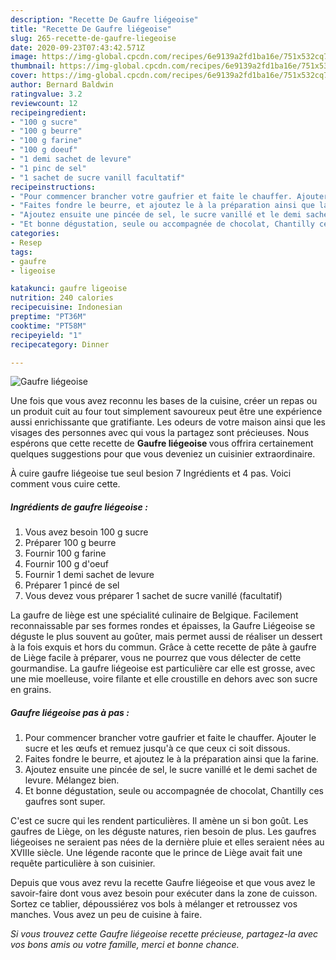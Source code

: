 ```yaml
---
description: "Recette De Gaufre liégeoise"
title: "Recette De Gaufre liégeoise"
slug: 265-recette-de-gaufre-liegeoise
date: 2020-09-23T07:43:42.571Z
image: https://img-global.cpcdn.com/recipes/6e9139a2fd1ba16e/751x532cq70/gaufre-liegeoise-photo-principale-de-la-recette.jpg
thumbnail: https://img-global.cpcdn.com/recipes/6e9139a2fd1ba16e/751x532cq70/gaufre-liegeoise-photo-principale-de-la-recette.jpg
cover: https://img-global.cpcdn.com/recipes/6e9139a2fd1ba16e/751x532cq70/gaufre-liegeoise-photo-principale-de-la-recette.jpg
author: Bernard Baldwin
ratingvalue: 3.2
reviewcount: 12
recipeingredient:
- "100 g sucre"
- "100 g beurre"
- "100 g farine"
- "100 g doeuf"
- "1 demi sachet de levure"
- "1 pinc de sel"
- "1 sachet de sucre vanill facultatif"
recipeinstructions:
- "Pour commencer brancher votre gaufrier et faite le chauffer. Ajouter le sucre et les œufs et remuez jusqu&#39;à ce que ceux ci soit dissous."
- "Faites fondre le beurre, et ajoutez le à la préparation ainsi que la farine."
- "Ajoutez ensuite une pincée de sel, le sucre vanillé et le demi sachet de levure. Mélangez bien."
- "Et bonne dégustation, seule ou accompagnée de chocolat, Chantilly ces gaufres sont super."
categories:
- Resep
tags:
- gaufre
- ligeoise

katakunci: gaufre ligeoise 
nutrition: 240 calories
recipecuisine: Indonesian
preptime: "PT36M"
cooktime: "PT58M"
recipeyield: "1"
recipecategory: Dinner

---
```



![Gaufre liégeoise](https://img-global.cpcdn.com/recipes/6e9139a2fd1ba16e/751x532cq70/gaufre-liegeoise-photo-principale-de-la-recette.jpg)

Une fois que vous avez reconnu les bases de la cuisine, créer un repas ou un produit cuit au four tout simplement savoureux peut être une expérience aussi enrichissante que gratifiante. Les odeurs de votre maison ainsi que les visages des personnes avec qui vous la partagez sont précieuses. Nous espérons que cette recette de <strong> Gaufre liégeoise </strong> vous offrira certainement quelques suggestions pour que vous deveniez un cuisinier extraordinaire.

<!--inarticleads1-->

À cuire gaufre liégeoise tue seul besion 7 Ingrédients et 4 pas. Voici comment vous cuire cette.

##### Ingrédients de gaufre liégeoise :

1. Vous avez besoin 100 g sucre
1. Préparer 100 g beurre
1. Fournir 100 g farine
1. Fournir 100 g d&#39;oeuf
1. Fournir 1 demi sachet de levure
1. Préparer 1 pincé de sel
1. Vous devez vous préparer 1 sachet de sucre vanillé (facultatif)


La gaufre de liège est une spécialité culinaire de Belgique. Facilement reconnaissable par ses formes rondes et épaisses, la Gaufre Liégeoise se déguste le plus souvent au goûter, mais permet aussi de réaliser un dessert à la fois exquis et hors du commun. Grâce à cette recette de pâte à gaufre de Liège facile à préparer, vous ne pourrez que vous délecter de cette gourmandise. La gaufre liégeoise est particulière car elle est grosse, avec une mie moelleuse, voire filante et elle croustille en dehors avec son sucre en grains. 

<!--inarticleads2-->

##### Gaufre liégeoise pas à pas :

1. Pour commencer brancher votre gaufrier et faite le chauffer. Ajouter le sucre et les œufs et remuez jusqu&#39;à ce que ceux ci soit dissous.
1. Faites fondre le beurre, et ajoutez le à la préparation ainsi que la farine.
1. Ajoutez ensuite une pincée de sel, le sucre vanillé et le demi sachet de levure. Mélangez bien.
1. Et bonne dégustation, seule ou accompagnée de chocolat, Chantilly ces gaufres sont super.


C&#39;est ce sucre qui les rendent particulières. Il amène un si bon goût. Les gaufres de Liège, on les déguste natures, rien besoin de plus. Les gaufres liégeoises ne seraient pas nées de la dernière pluie et elles seraient nées au XVIIIe siècle. Une légende raconte que le prince de Liège avait fait une requête particulière à son cuisinier. 

<!--inarticleads1-->

<p>
Depuis que vous avez revu la recette Gaufre liégeoise et que vous avez le savoir-faire dont vous avez besoin pour exécuter dans la zone de cuisson. Sortez ce tablier, dépoussiérez vos bols à mélanger et retroussez vos manches. Vous avez un peu de cuisine à faire.
</p>

<p>
<i>Si vous trouvez cette Gaufre liégeoise recette précieuse, partagez-la avec vos bons amis ou votre famille, merci et bonne chance.</i>
</p>
